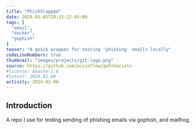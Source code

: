 ```yaml
---
title: "PhishSlapped"
date: 2024-05-05T20:15:12-04:00
tags: [
  "email",
  "docker",
  "gophish"
]
teaser: "A quick wrapper for testing 'phishing' emails locally"
codeLineNumbers: true
thumbnail: "images/projects/git-logo.png"
source: https://github.com/aczietlow/goFxSocials
#license: Apache-2.0
#latest: 2024.02.08
activity: 2024-02-08
---
```


## Introduction

A repo I use for testing sending of phishing emails via gophish, and mailhog. 